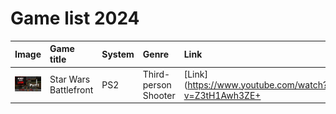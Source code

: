 # Game list 2024

| Image | Game title | System | Genre | Link |
| :----- | :----- | :----- | :----- | :----- |
| ![Image](Doom-no-rest-for-the-living1.jpg) | Star Wars Battlefront | PS2 | Third-person Shooter | [Link](https://www.youtube.com/watch?v=Z3tH1Awh3ZE+ | 

